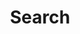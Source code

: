 ---
title: "Search"
slug: "search"
layout: "search"
outputs:
    - html
    - json
menu:
    main:
        weight: -60
        params: 
            icon: search_icon
---
